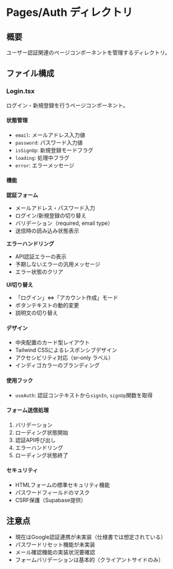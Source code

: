 # Pages/Auth ディレクトリ

## 概要
ユーザー認証関連のページコンポーネントを管理するディレクトリ。

## ファイル構成

### Login.tsx
ログイン・新規登録を行うページコンポーネント。

#### 状態管理
- `email`: メールアドレス入力値
- `password`: パスワード入力値
- `isSignUp`: 新規登録モードフラグ
- `loading`: 処理中フラグ
- `error`: エラーメッセージ

#### 機能

**認証フォーム**
- メールアドレス・パスワード入力
- ログイン/新規登録の切り替え
- バリデーション（required, email type）
- 送信時の読み込み状態表示

**エラーハンドリング**
- API認証エラーの表示
- 予期しないエラーの汎用メッセージ
- エラー状態のクリア

**UI切り替え**
- 「ログイン」⇔「アカウント作成」モード
- ボタンテキストの動的変更
- 説明文の切り替え

#### デザイン
- 中央配置のカード型レイアウト
- Tailwind CSSによるレスポンシブデザイン
- アクセシビリティ対応（sr-only ラベル）
- インディゴカラーのブランディング

#### 使用フック
- `useAuth`: 認証コンテキストから`signIn`, `signUp`関数を取得

#### フォーム送信処理
1. バリデーション
2. ローディング状態開始
3. 認証API呼び出し
4. エラーハンドリング
5. ローディング状態終了

#### セキュリティ
- HTMLフォームの標準セキュリティ機能
- パスワードフィールドのマスク
- CSRF保護（Supabase提供）

## 注意点
- 現在はGoogle認証連携が未実装（仕様書では想定されている）
- パスワードリセット機能が未実装
- メール確認機能の実装状況要確認
- フォームバリデーションは基本的（クライアントサイドのみ）